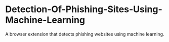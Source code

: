 # Detection-Of-Phishing-Sites-Using-Machine-Learning
A browser extension that detects phishing websites using machine learning.
